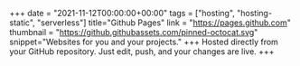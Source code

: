 +++ date = "2021-11-12T00:00:00+00:00" tags = ["hosting", "hosting-static", "serverless"] title="Github Pages" link = "https://pages.github.com" thumbnail = "https://github.githubassets.com/pinned-octocat.svg" snippet="Websites for you and your projects." +++ Hosted directly from your GitHub repository. Just edit, push, and your changes are live. +++
